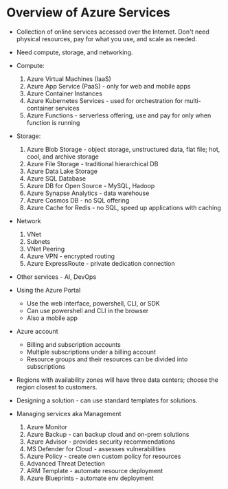 # Overview of Azure Services

- Collection of online services accessed over the Internet. Don't need physical resources, pay for what you use, and scale as needed.
- Need compute, storage, and networking.

- Compute:
    1) Azure Virtual Machines (IaaS)
    2) Azure App Service (PaaS) - only for web and mobile apps
    3) Azure Container Instances
    4) Azure Kubernetes Services - used for orchestration for multi-container services
    5) Azure Functions - serverless offering, use and pay for only when function is running

- Storage:
    1) Azure Blob Storage - object storage, unstructured data, flat file; hot, cool, and archive storage
    2) Azure File Storage - traditional hierarchical DB
    3) Azure Data Lake Storage
    4) Azure SQL Database
    5) Azure DB for Open Source - MySQL, Hadoop
    6) Azure Synapse Analytics - data warehouse
    7) Azure Cosmos DB - no SQL offering
    8) Azure Cache for Redis - no SQL, speed up applications with caching

- Network
    1) VNet
    2) Subnets
    3) VNet Peering
    4) Azure VPN - encrypted routing
    5) Azure ExpressRoute - private dedication connection

- Other services - AI, DevOps

- Using the Azure Portal
    - Use the web interface, powershell, CLI, or SDK
    - Can use powershell and CLI in the browser
    - Also a mobile app

- Azure account
    - Billing and subscription accounts
    - Multiple subscriptions under a billing account
    - Resource groups and their resources can be divided into subscriptions

- Regions with availability zones will have three data centers; choose the region closest to customers.

- Designing a solution - can use standard templates for solutions.

- Managing services aka Management
    1) Azure Monitor
    2) Azure Backup - can backup cloud and on-prem solutions
    3) Azure Advisor - provides security recommendations
    4) MS Defender for Cloud - assesses vulnerabilities
    5) Azure Policy - create own custom policy for resources
    6) Advanced Threat Detection
    7) ARM Template - automate resource deployment
    8) Azure Blueprints - automate env deployment